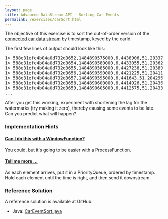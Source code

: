 ```yaml
---
layout: page
title: Advanced DataStream API - Sorting Car Events
permalink: /exercises/carSort.html
---
```


The objective of this exercise is to sort the out-of-order version of
the [connected car data stream](connectedCar.html) by
timestamp, keyed by the carId.

The first few lines of output should look like this:

<div>
<pre>
1> 588e31efe4b04a0d732d3652,1484890575000,6.4438906,51.203373,35.612183,21.904049,54.137703
1> 588e31efe4b04a0d732d3654,1484890580000,6.4433055,51.203625,35.0,21.0,48.557564
1> 588e31efe4b04a0d732d3655,1484890585000,6.4427238,51.20389,34.04297,21.0,45.882355
1> 588e31efe4b04a0d732d3656,1484890590000,6.4421225,51.20411,34.0,19.036055,37.517406
1> 588e31efe4b04a0d732d3657,1484890595000,6.441643,51.204296,25.07743,18.0,28.994923
1> 588e31efe4b04a0d732d3658,1484890600000,6.4414926,51.204365,10.274597,18.875597,36.805405
1> 588e31efe4b04a0d732d3659,1484890605000,6.4412575,51.204334,19.384306,24.046944,54.948994
...
</pre>
</div>

After you get this working, experiment with shortening the lag for the watermarks (try making it zero), thereby
causing some events to be late.
Can you predict what will happen?

### Implementation Hints

<div class="panel-group" id="accordion" role="tablist" aria-multiselectable="true">
  <div class="panel panel-default">
    <div class="panel-heading" role="tab" id="headingOne">
      <h4 class="panel-title">
        <a class="collapsed" role="button" data-toggle="collapse" data-parent="#accordion" href="#collapseOne" aria-expanded="false" aria-controls="collapseOne">
Can I do this with a WindowFunction?
        </a>
      </h4>
    </div>
    <div id="collapseOne" class="panel-collapse collapse" role="tabpanel" aria-labelledby="headingOne">
      <div class="panel-body" markdown="span">
You could, but it's going to be easier with a ProcessFunction.
      </div>
    </div>
  </div>

  <div class="panel panel-default">
    <div class="panel-heading" role="tab" id="headingTwo">
      <h4 class="panel-title">
        <a class="collapsed" role="button" data-toggle="collapse" data-parent="#accordion" href="#collapseTwo" aria-expanded="false" aria-controls="collapseTwo">
Tell me more ...
        </a>
      </h4>
    </div>
    <div id="collapseTwo" class="panel-collapse collapse" role="tabpanel" aria-labelledby="headingTwo">
      <div class="panel-body" markdown="span">
As each element arrives, put it in a PriorityQueue, ordered by timestamp.
Hold each element until the time is right, and then send it downstream.
      </div>
    </div>
  </div>
</div>

### Reference Solution

A reference solution is available at GitHub:

- Java: [CarEventSort.java](https://github.com/dataArtisans/flink-training-exercises/blob/master/src/main/java/com/dataartisans/flinktraining/exercises/datastream_java/process/CarEventSort.java)
